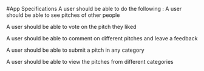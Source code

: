 #App Specifications
A user should be able to do the following :
A user should be able to see pitches of other people

A user should be able to vote on the pitch they liked

A user should be able to comment on different pitches and leave a feedback

A user should be able to submit a pitch in any category

A user should be able to view the pitches from different categories